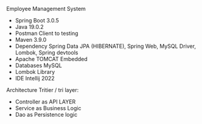 Employee Management System

- Spring Boot 3.0.5
- Java 19.0.2
- Postman Client to testing
- Maven 3.9.0
- Dependency Spring Data JPA (HIBERNATE), Spring Web, MySQL Driver, Lombok, Spring devtools 
- Apache TOMCAT Embedded
- Databases MySQL 
- Lombok Library
- IDE Intellij 2022


Architecture Tritier / tri layer:

- Controller as API LAYER
- Service as Business  Logic
- Dao as Persistence logic